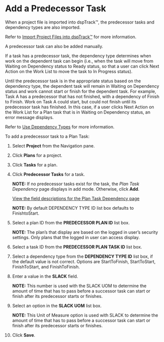 # Add a Predecessor Task

When a project file is imported into dspTrack™, the predecessor tasks
and dependency types are also imported.

Refer to [Import Project Files into
dspTrack™](Import_Project_Files_into_dspTrack.htm) for more
information.

A predecessor task can also be added manually.

If a task has a predecessor task, the dependency type determines when
work on the dependent task can begin (i.e., when the task will move from
Waiting on Dependency status to Ready status, so that a user can click
Next Action on the Work List to move the task to In Progress status).

Until the predecessor task is in the appropriate status based on the
dependency type, the dependent task will remain in Waiting on Dependency
status and work cannot start or finish for the dependent task. For
example, Task A has a predecessor that has not finished, with a
dependency of Finish to Finish. Work on Task A could start, but could
not finish until its predecessor task has finished. In this case, if a
user clicks Next Action on the Work List for a Plan task that is in
Waiting on Dependency status, an error message displays.

Refer to [Use Dependency Types](Use_Dependency_Types.htm) for more
information.

To add a predecessor task to a Plan Task:

1.  Select **Project** from the Navigation pane.

2.  Click **Plans** for a project.

3.  Click **Tasks** for a plan.

4.  Click **Predecessor Tasks** for a task.
    
    **NOTE:** If no predecessor tasks exist for the task, the *Plan Task
    Dependency* page displays in add mode. Otherwise, click **Add**.
    
    [View the field descriptions for the Plan Task Dependency
    page](../Page_Desc/Plan_Task_Dependency.htm)
    
    **NOTE:** By default DEPENDENCY TYPE ID list box defaults to
    FinishtoStart.

5.  Select a plan ID from the **PREDECESSOR PLAN ID** list box.
    
    **NOTE:** The plan’s that display are based on the logged in user’s
    security settings. Only plans that the logged in user can access
    display.

6.  Select a task ID from the **PREDECESSOR PLAN TASK ID** list box.

7.  Select a dependency type from the **DEPENDENCY TYPE ID** list box,
    if the default value is not correct. Options are StartToFinish,
    StartToStart, FinishToStart, and FinishToFinish.

8.  Enter a value in the **SLACK** field.
    
    **NOTE:** This number is used with the SLACK UOM to determine the
    amount of time that has to pass before a successor task can start or
    finish after its predecessor starts or finishes.

9.  Select an option in the **SLACK UOM** list box.
    
    **NOTE:** This Unit of Measure option is used with SLACK to
    determine the amount of time that has to pass before a successor
    task can start or finish after its predecessor starts or finishes.

10. Click **Save**.
